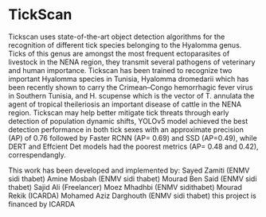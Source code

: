 # TickScan
Tickscan uses state-of-the-art object detection algorithms for the recognition of different tick species belonging to the Hyalomma genus. Ticks of this genus are amongst the most frequent ectoparasites of livestock in the NENA region, they transmit several pathogens of veterinary and human importance. Tickscan has been trained to recognize two important Hyalomma species in Tunisia, Hyalomma dromedarii which has been recently shown to carry the Crimean–Congo hemorrhagic fever virus in Southern Tunisia, and H. scupense which is the vector of T. annulata the agent of tropical theileriosis an important disease of cattle in the NENA region.
Tickscan may help better mitigate tick threats through early detection of population dynamic shifts, 
YOLOv5 model achieved the best detection performance in both tick sexes with an approximate precision (AP) of 0.76 followed by Faster RCNN (AP= 0.69) and SSD (AP=0.49), while DERT and Effcient Det models had the poorest metrics (AP= 0.48 and 0.42), correspendangly.  

This work has been developed and implemented by:
Sayed Zamiti (ENMV sidi thabet)
Amine Mosbah (ENMV sidi thabet)
Mourad Ben Said (ENMV sidi thabet)
Sajid Ali (Freelancer)
Moez Mhadhbi (ENMV sidithabet)
Mourad Rekik (ICARDA)
Mohamed Aziz Darghouth (ENMV sidi thabet)
this project is financed by ICARDA 
